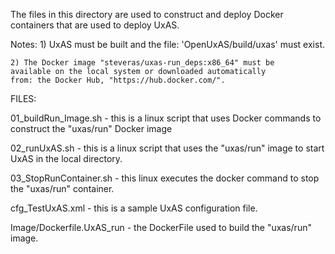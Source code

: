 The files in this directory are used to construct
and deploy Docker containers that are used to deploy
UxAS.

Notes: 
	1) UxAS must be built and the file: 'OpenUxAS/build/uxas' 
	must exist.

	2) The Docker image "steveras/uxas-run_deps:x86_64" must be 
	available on the local system or downloaded automatically
	from: the Docker Hub, "https://hub.docker.com/". 

FILES:

01_buildRun_Image.sh - this is a linux script that 
	uses Docker commands to construct the "uxas/run" 
	Docker image

02_runUxAS.sh - this is a linux script that uses the 
	"uxas/run" image to start UxAS in the local directory.

03_StopRunContainer.sh - this linux executes the docker command
	to stop the "uxas/run" container.

cfg_TestUxAS.xml - this is a sample UxAS configuration file.

Image/Dockerfile.UxAS_run - the DockerFile used to build the 
	"uxas/run" image.
